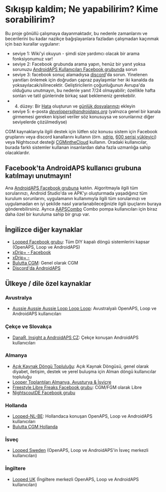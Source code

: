 # Sıkışıp kaldim; Ne yapabilirim? Kime sorabilirim?

Bu proje gönüllü çalışmaya dayanmaktadır, bu nedenle zamanlarını ve becerilerini bu kadar nazikçe bağışlayanlara fazladan çalışmadan kaçınmak için bazı kurallar uygulanır:

* seviye 1: Wiki'yi okuyun - şimdi size yardımcı olacak bir arama fonksiyonumuz var!
* seviye 2: Facebook grubunda arama yapın, henüz bir yanıt yoksa sorunuzu [AndroidAPS Kullanıcıları Facebook grubunda](https://www.facebook.com/groups/1900195340201874/) sorun
* seviye 3: facebook sonuç alamadıysa [discord](https://discord.gg/4fQUWHZ4Mw)'da sorun. Yinelenen yanıtları önlemek için doğrudan çapraz paylaşımlar her iki kanalda da yoksayılacak/silinecektir. Geliştiricilerin çoğunluğunun Avrupa'da olduğunu unutmayın, bu nedenle yanıt 7/24 olmayabilir; özellikle hafta sonları ve tatil günlerinde birkaç saat beklemeniz gerekebilir.
* 4. düzey: Bir [Hata](https://github.com/nightscout/AndroidAPS/issues) oluşturun ve [günlük dosyalarınızı](../Usage/Accessing-logfiles.md) ekleyin
* seviye 5: e-posta *developers@androidaps.org* (yalnızca genel bir kanala girmemesi gereken kişisel veriler söz konusuysa ve sorunlarınız diğer seviyelerde çözülmediyse)

CGM kaynaklarıyla ilgili destek için lütfen söz konusu sistem için Facebook gruplarını veya discord kanallarını kullanın (örn. [xdrip](https://www.facebook.com/groups/xDripG5/), [600 serisi yükleyici](https://www.facebook.com/groups/NightscoutForMedtronic/)) veya Nightscout desteği [CGMintheCloud](https://www.facebook.com/groups/cgminthecloud/) kullanın. Oradaki kullanıcılar, burada farklı sistemler kullanan insanlardan daha fazla uzmanlığa sahip olacaklardır.

## Facebook'ta AndroidAPS kullanıcı grubuna katılmayı unutmayın!

Ana [AndroidAPS Facebook grubuna](https://www.facebook.com/groups/1900195340201874/) katılın. Algoritmayla ilgili tüm sorularınızı, Android Studio'da ve APK'yı oluşturmada yaşadığınız tüm kurulum sorunlarını, uygulamanın kullanımıyla ilgili tüm sorularınızı ve uygulamadan en iyi şekilde nasıl yararlanabileceğinizle ilgili ipuçlarını buraya gönderebilirsiniz. Ayrıca [AAPSCombo](https://www.facebook.com/groups/127507891261169/) Combo pompa kullanıcıları için biraz daha özel bir kuruluma sahip bir grup var.

## İngilizce diğer kaynaklar

* [Looped Facebook grubu](https://www.facebook.com/groups/TheLoopedGroup): Tüm DIY kapalı döngü sistemlerini kapsar (OpenAPS, Loop ve AndroidAPS)
* [xDrip+ - Facebook](https://www.facebook.com/groups/xDripG5/)
* [xDrip+ - ](https://xdrip.readthedocs.io/en/latest/)
* [Bulutta CGM](https://www.facebook.com/groups/cgminthecloud/): Genel olarak CGM
* [Discord'da AndroidAPS](https://discord.gg/4fQUWHZ4Mw)

## Ülkeye / dile özel kaynaklar

### Avustralya

* [Aussie Aussie Aussie Loop Loop Loop](https://www.facebook.com/groups/AussieLooping/): Avustralyalı OpenAPS, Loop ve AndroidAPS kullanıcıları

### Çekçe ve Slovakça

* [DanaR, Insight a AndroidAPS CZ](https://www.facebook.com/groups/AndroidAPSCZ/): Çekçe konuşan AndroidAPS kullanıcıları

### Almanya

* [Açık Kaynak Döngü Topluluğu](https://de.loopercommunity.org/): Açık Kaynak Döngüsü, genel olarak diyabet, iletişim, destek ve yerel buluşma için Alman döngü kullanıcılar topluluğu
* [Looper Toplantıları Almanya, Avusturya & İsviçre](https://de.loopercommunity.org/c/veranstaltungen/l/calendar)
* [Freestyle Libre Freaks Facebook grubu](https://www.facebook.com/groups/FreestyleLibreFreaks/): CGM/FGM olarak Libre
* [NightscoutDE Facebook grubu](https://www.facebook.com/groups/nightscoutDE/)

### Hollanda

* [Looped-NL-BE](https://www.facebook.com/groups/117102135652893): Hollandaca konuşan OpenAPS, Loop ve AndroidAPS kullanıcıları
* [Bulutta CGM Hollanda](https://www.facebook.com/groups/1764754560436596)

### İsveç

* [Looped Sweden](https://www.facebook.com/groups/661514380864081/) (OpenAPS, Loop ve AndroidAPS'in İsveç merkezli kullanıcıları)

### İngiltere

* [Looped UK](https://www.facebook.com/groups/LoopedUK/) (İngiltere merkezli OpenAPS, Loop ve AndroidAPS kullanıcıları)